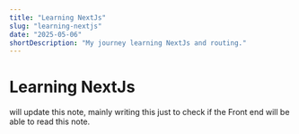 ```yaml
---
title: "Learning NextJs"
slug: "learning-nextjs"
date: "2025-05-06"
shortDescription: "My journey learning NextJs and routing."
---
```


<h1> Learning NextJs </h1>
<p> will update this note, mainly writing this just to check if the Front end will be able to read this note. </p>